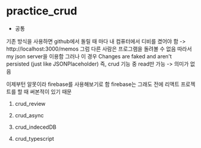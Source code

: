 # practice_crud

- 공통

기존 방식을 사용하면 github에서 돌릴 때 마다 내 컴퓨터에서 디비를 켰어야 함 -> http://localhost:3000/memos
그럼 다른 사람은 프로그램을 돌려볼 수 없음 따라서 my json server을 이용함
그러나 이 경우 Changes are faked and aren't persisted (just like JSONPlaceholder) 즉, crud 기능 중 read만 가능 -> 의미가 없음

이제부턴 알못이라 firebase를 사용해보기로 함 firebase는 그래도 전에 리액트 프로젝트를 할 때 써본적이 있기 때문

1. crud_review

2. crud_async
3. crud_indecedDB
4. crud_typescript
